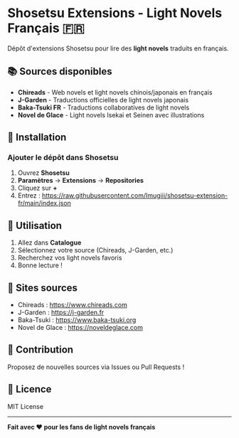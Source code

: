 # Shosetsu Extensions - Light Novels Français 🇫🇷

Dépôt d'extensions Shosetsu pour lire des **light novels** traduits en français.

## 📚 Sources disponibles

- **Chireads** - Web novels et light novels chinois/japonais en français
- **J-Garden** - Traductions officielles de light novels japonais
- **Baka-Tsuki FR** - Traductions collaboratives de light novels
- **Novel de Glace** - Light novels Isekai et Seinen avec illustrations

## 🚀 Installation

### Ajouter le dépôt dans Shosetsu

1. Ouvrez **Shosetsu**
2. **Paramètres** → **Extensions** → **Repositories**
3. Cliquez sur **+**
4. Entrez : https://raw.githubusercontent.com/Imugiii/shosetsu-extension-fr/main/index.json


## 📖 Utilisation

1. Allez dans **Catalogue**
2. Sélectionnez votre source (Chireads, J-Garden, etc.)
3. Recherchez vos light novels favoris
4. Bonne lecture !

## 📝 Sites sources

- Chireads : https://www.chireads.com
- J-Garden : https://j-garden.fr
- Baka-Tsuki : https://www.baka-tsuki.org
- Novel de Glace : https://noveldeglace.com

## 🤝 Contribution

Proposez de nouvelles sources via Issues ou Pull Requests !

## 📄 Licence

MIT License

---

**Fait avec ❤️ pour les fans de light novels français**
